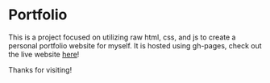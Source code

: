# Portfolio
This is a project focused on utilizing raw html, css, and js to create a personal portfolio website for myself. 
It is hosted using gh-pages, check out the live website [here](https://jjpk1123.github.io/portfolio/index.html)!

Thanks for visiting!
